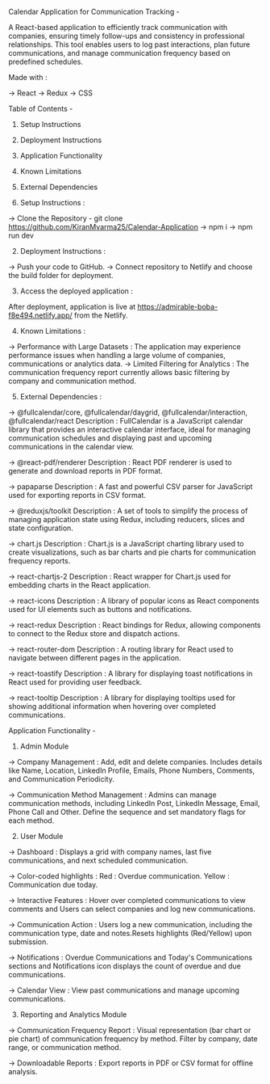 Calendar Application for Communication Tracking -

A React-based application to efficiently track communication with companies, 
ensuring timely follow-ups and consistency in professional relationships. 
This tool enables users to log past interactions, plan future communications, and manage communication frequency based on predefined schedules.


Made with :

-> React
-> Redux
-> CSS



Table of Contents - 

1. Setup Instructions
2. Deployment Instructions
3. Application Functionality
4. Known Limitations
5. External Dependencies


1. Setup Instructions : 

-> Clone the Repository - git clone https://github.com/KiranMvarma25/Calendar-Application
-> npm i
-> npm run dev


2. Deployment Instructions :

-> Push your code to GitHub.
-> Connect repository to Netlify and choose the build folder for deployment.


3. Access the deployed application : 

After deployment, application is live at https://admirable-boba-f8e494.netlify.app/ from the Netlify.


4. Known Limitations : 

-> Performance with Large Datasets : The application may experience performance issues when handling a large volume of companies, communications or analytics data.
-> Limited Filtering for Analytics : The communication frequency report currently allows basic filtering by company and communication method. 


5. External Dependencies : 

-> @fullcalendar/core, @fullcalendar/daygrid, @fullcalendar/interaction, @fullcalendar/react
    Description : FullCalendar is a JavaScript calendar library that provides an interactive calendar interface, ideal for managing communication schedules and displaying past and upcoming communications in the calendar view.

-> @react-pdf/renderer
    Description : React PDF renderer is used to generate and download reports in PDF format.

-> papaparse
    Description : A fast and powerful CSV parser for JavaScript used for exporting reports in CSV format.

-> @reduxjs/toolkit
    Description : A set of tools to simplify the process of managing application state using Redux, including reducers, slices and state configuration.

-> chart.js
    Description : Chart.js is a JavaScript charting library used to create visualizations, such as bar charts and pie charts for communication frequency reports.

-> react-chartjs-2
    Description : React wrapper for Chart.js used for embedding charts in the React application.

-> react-icons
    Description : A library of popular icons as React components used for UI elements such as buttons and notifications.

-> react-redux
    Description : React bindings for Redux, allowing components to connect to the Redux store and dispatch actions.

-> react-router-dom
    Description : A routing library for React used to navigate between different pages in the application.

-> react-toastify
    Description : A library for displaying toast notifications in React used for providing user feedback.

-> react-tooltip
    Description : A library for displaying tooltips used for showing additional information when hovering over completed communications.







Application Functionality -


1. Admin Module 

-> Company Management : Add, edit and delete companies.
    Includes details like Name, Location, LinkedIn Profile, Emails, Phone Numbers, Comments, and Communication Periodicity.

-> Communication Method Management : Admins can manage communication methods, including LinkedIn Post, LinkedIn Message, Email, Phone Call and Other.
    Define the sequence and set mandatory flags for each method.


2. User Module

-> Dashboard : Displays a grid with company names, last five communications, and next scheduled communication.

-> Color-coded highlights :
    Red : Overdue communication.
    Yellow : Communication due today.

-> Interactive Features : Hover over completed communications to view comments and Users can select companies and log new communications.

-> Communication Action : Users log a new communication, including the communication type, date and notes.Resets highlights (Red/Yellow) upon submission.

-> Notifications : Overdue Communications and Today's Communications sections and Notifications icon displays the count of overdue and due communications.


-> Calendar View : View past communications and manage upcoming communications.


3. Reporting and Analytics Module 

-> Communication Frequency Report : Visual representation (bar chart or pie chart) of communication frequency by method.
    Filter by company, date range, or communication method.

-> Downloadable Reports :
    Export reports in PDF or CSV format for offline analysis.
